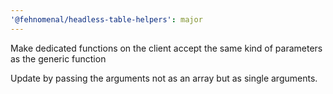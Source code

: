 ```yaml
---
'@fehnomenal/headless-table-helpers': major
---
```


Make dedicated functions on the client accept the same kind of parameters as the generic function

Update by passing the arguments not as an array but as single arguments.
